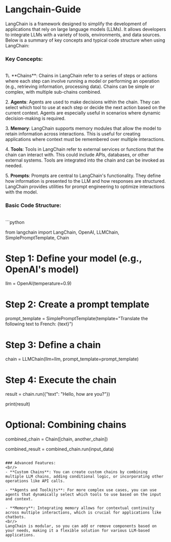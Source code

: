 # Langchain-Guide
LangChain is a framework designed to simplify the development of applications that rely on large language models (LLMs). It allows developers to integrate LLMs with a variety of tools, environments, and data sources. Below is a summary of key concepts and typical code structure when using LangChain:

### Key Concepts:
<br/>
1\. **Chains**: Chains in LangChain refer to a series of steps or actions where each step can involve running a model or performing an operation (e.g., retrieving information, processing data). Chains can be simple or complex, with multiple sub-chains combined.

2\. **Agents**: Agents are used to make decisions within the chain. They can select which tool to use at each step or decide the next action based on the current context. Agents are especially useful in scenarios where dynamic decision-making is required.

3\. **Memory**: LangChain supports memory modules that allow the model to retain information across interactions. This is useful for creating applications where context must be remembered over multiple interactions.

4\. **Tools**: Tools in LangChain refer to external services or functions that the chain can interact with. This could include APIs, databases, or other external systems. Tools are integrated into the chain and can be invoked as needed.

5\. **Prompts**: Prompts are central to LangChain's functionality. They define how information is presented to the LLM and how responses are structured. LangChain provides utilities for prompt engineering to optimize interactions with the model.

### Basic Code Structure:
<br/>
```python

from langchain import LangChain, OpenAI, LLMChain, SimplePromptTemplate, Chain

# Step 1: Define your model (e.g., OpenAI's model)

llm = OpenAI(temperature=0.9)

# Step 2: Create a prompt template

prompt_template = SimplePromptTemplate(template="Translate the following text to French: {text}")

# Step 3: Define a chain

chain = LLMChain(llm=llm, prompt_template=prompt_template)

# Step 4: Execute the chain

result = chain.run({"text": "Hello, how are you?"})

print(result)

# Optional: Combining chains

combined_chain = Chain([chain, another_chain])

combined_result = combined_chain.run(input_data)

```

### Advanced Features:
<br/>
- **Custom Chains**: You can create custom chains by combining multiple LLM chains, adding conditional logic, or incorporating other operations like API calls.

- **Agents and Toolkits**: For more complex use cases, you can use agents that dynamically select which tools to use based on the input and context.

- **Memory**: Integrating memory allows for contextual continuity across multiple interactions, which is crucial for applications like chatbots.
<br/>
LangChain is modular, so you can add or remove components based on your needs, making it a flexible solution for various LLM-based applications.

